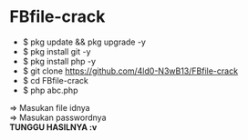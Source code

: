 # FBfile-crack


*   $ pkg update && pkg upgrade -y
*   $ pkg install git -y
*   $ pkg install php -y
*   $ git clone https://github.com/4ld0-N3wB13/FBfile-crack
*   $ cd FBfile-crack
*   $ php abc.php

=> Masukan file idnya <br>
=> Masukan passwordnya<br>
<b>TUNGGU HASILNYA :v

